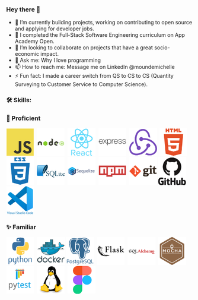 ### Hey there 👋

<!--
**michellemounde/michellemounde** is a ✨ _special_ ✨ repository because its `README.md` (this file) appears on your GitHub profile.

Here are some ideas to get you started:
-->

- 🔭 I’m currently building projects, working on contributing to open source and applying for developer jobs.
- 🌱 I completed the Full-Stack Software Engineering curriculum on App Academy Open.
- 👯 I’m looking to collaborate on projects that have a great socio-economic impact.
- 💬 Ask me: Why I love programming
- 📫 How to reach me: Message me on LinkedIn @moundemichelle
- ⚡ Fun fact: I made a career switch from QS to CS to CS (Quantity Surveying to Customer Service to Computer Science).

### :hammer_and_wrench: Skills:
### :star2: Proficient
<div>
  <img src="https://github.com/devicons/devicon/blob/master/icons/javascript/javascript-original.svg"
       title="JavaScript" alt="JavaScript" width="75" height="75"/>&nbsp;
  <img src="https://github.com/devicons/devicon/blob/master/icons/nodejs/nodejs-original-wordmark.svg"
       title="NodeJS" alt="NodeJS" width="75" height="75"/>&nbsp;
  <img src="https://github.com/devicons/devicon/blob/master/icons/react/react-original-wordmark.svg"
       title="React" alt="React" width="75" height="75"/>&nbsp;
  <img src="https://github.com/devicons/devicon/blob/master/icons/express/express-original-wordmark.svg"
       title="ExpressJS" alt="Express" width="75" height="75"/>&nbsp;
  <img src="https://github.com/devicons/devicon/blob/master/icons/redux/redux-original.svg"
       title="Redux" alt="Redux " width="75" height="75"/>&nbsp;
  <img src="https://github.com/devicons/devicon/blob/master/icons/html5/html5-plain-wordmark.svg"
       title="HTML5" alt="HTML" width="75" height="75"/>&nbsp;
  <img src="https://github.com/devicons/devicon/blob/master/icons/css3/css3-plain-wordmark.svg" 
       title="CSS3" alt="CSS" width="75" height="75"/>&nbsp;
  <img src="https://github.com/devicons/devicon/blob/master/icons/sqlite/sqlite-original-wordmark.svg" 
       title="SQLite" alt="SQLite" width="75" height="75"/>&nbsp;
  <img src="https://github.com/devicons/devicon/blob/master/icons/sequelize/sequelize-original-wordmark.svg" 
       title="Sequelize" alt="Sequelize" width="75" height="75"/>&nbsp;
  <img src="https://github.com/devicons/devicon/blob/master/icons/npm/npm-original-wordmark.svg"
       title="NPM" alt="NPM " width="75" height="75"/>&nbsp;
  <img src="https://github.com/devicons/devicon/blob/master/icons/git/git-original-wordmark.svg"
       title="Git" **alt="Git" width="75" height="75"/>
  <img src="https://github.com/devicons/devicon/blob/master/icons/github/github-original-wordmark.svg"
       title="Github" **alt="Github" width="75" height="75"/>
  <img src="https://github.com/devicons/devicon/blob/master/icons/vscode/vscode-original-wordmark.svg"
       title="Visual Studio Code" **alt="Visual Studio Code" width="75" height="75"/>
</div>

### :sparkles: Familiar
<div>
  <img src="https://github.com/devicons/devicon/blob/master/icons/python/python-original-wordmark.svg"
       title="Python" alt="Python" width="75" height="75"/>&nbsp;
  <img src="https://github.com/devicons/devicon/blob/master/icons/docker/docker-original-wordmark.svg"
       title="Docker" **alt="Docker" width="75" height="75"/>
  <img src="https://github.com/devicons/devicon/blob/master/icons/postgresql/postgresql-plain-wordmark.svg" 
       title="PostgreSQL" alt="PostgreSQL" width="75" height="75"/>&nbsp;
  <img src="https://github.com/devicons/devicon/blob/master/icons/flask/flask-original-wordmark.svg" 
       title="Flask" alt="Flask" width="75" height="75"/>&nbsp;
  <img src="https://github.com/devicons/devicon/blob/master/icons/sqlalchemy/sqlalchemy-original-wordmark.svg" 
       title="SQLAlchemy" alt="SQLAlchemy" width="75" height="75"/>&nbsp;
  <img src="https://github.com/devicons/devicon/blob/master/icons/mocha/mocha-plain.svg" 
       title="Mocha" alt="Mocha" width="75" height="75"/>&nbsp;
  <img src="https://github.com/devicons/devicon/blob/master/icons/pytest/pytest-original-wordmark.svg" 
       title="Pytest" alt="Pytest" width="75" height="75"/>&nbsp;
  <img src="https://github.com/devicons/devicon/blob/master/icons/linux/linux-original.svg" 
       title="Linux" alt="Linux" width="75" height="75"/>&nbsp;
  <img src="https://github.com/devicons/devicon/blob/master/icons/figma/figma-original.svg" 
       title="Figma" alt="Figma" width="75" height="75"/>&nbsp;
</div>
